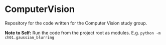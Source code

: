 # ComputerVision
Repository for the code written for the Computer Vision study group.

**Note to Self:** Run the code from the project root as modules. E.g.
`python -m ch01.gaussian_blurring`